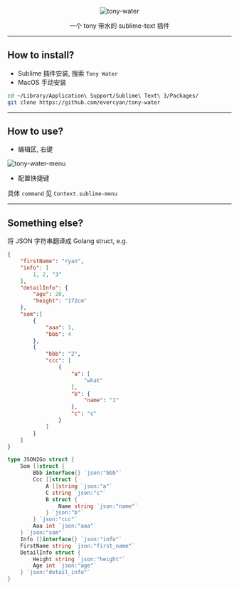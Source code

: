 <div align="center">

![tony-water](https://raw.githubusercontent.com/evercyan/cantor/master/resource/a6/a6658e4ee75fbcc60fe83abc5c31edb8.png)

一个 tony 带水的 sublime-text 插件

</div>

---

## How to install?

- Sublime 插件安装, 搜索 `Tony Water`
- MacOS 手动安装

```sh
cd ~/Library/Application\ Support/Sublime\ Text\ 3/Packages/
git clone https://github.com/evercyan/tony-water
```

---

## How to use?

- 编辑区, 右键

![tony-water-menu](https://raw.githubusercontent.com/evercyan/cantor/master/resource/d6/d68c788449654a1858b1d7fcad4df43b.png)

- 配置快捷键

具体 `command` 见 `Context.sublime-menu`

---

## Something else?

将 JSON 字符串翻译成 Golang struct, e.g.

```json
{
    "firstName": "ryan",
    "info": [
        1, 2, "3"
    ],
    "detailInfo": {
        "age": 20,
        "height": "172cm"
    },
    "som":[
        {
            "aaa": 1,
            "bbb": 4
        },
        {
            "bbb": "2",
            "ccc": [
                {
                    "a": [
                        "what"
                    ],
                    "b": {
                        "name": "1"
                    },
                    "c": "c"
                }
            ]
        }
    ]
}
```

```go
type JSON2Go struct {
    Som []struct {
        Bbb interface{} `json:"bbb"`
        Ccc []struct {
            A []string `json:"a"`
            C string `json:"c"`
            B struct {
                Name string `json:"name"`
            } `json:"b"`
        } `json:"ccc"`
        Aaa int `json:"aaa"`
    } `json:"som"`
    Info []interface{} `json:"info"`
    FirstName string `json:"first_name"`
    DetailInfo struct {
        Height string `json:"height"`
        Age int `json:"age"`
    } `json:"detail_info"`
}
```
